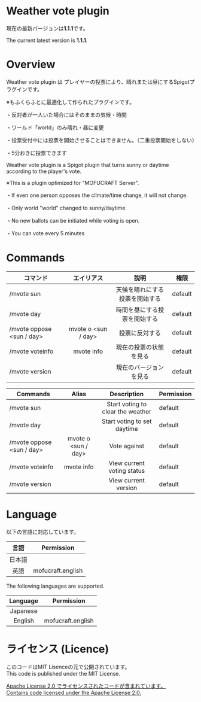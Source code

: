 # Weather vote plugin
現在の最新バージョンは**1.1.1**です。

The current latest version is **1.1.1**.
# Overview
Weather vote plugin は プレイヤーの投票により、晴れまたは昼にするSpigotプラグインです。

※もふくらふとに最適化して作られたプラグインです。

・反対者が一人いた場合にはそのままの気候・時間

・ワールド「world」のみ晴れ・昼に変更

・投票受付中には投票を開始させることはできません。（二重投票開始をしない）

・5分おきに投票できます

Weather vote plugin is a Spigot plugin that turns sunny or daytime according to the player's vote.

※This is a plugin optimized for "MOFUCRAFT Server".

・If even one person opposes the climate/time change, it will not change.

・Only world "world" changed to sunny/daytime

・No new ballots can be initiated while voting is open.

・You can vote every 5 minutes

# Commands

| コマンド                      |        エイリアス        |       説明        | 権限      |
|---------------------------|:-------------------:|:---------------:|---------|
| /mvote sun                |                     | 天候を晴れにする投票を開始する | default |
| /mvote day                |                     | 時間を昼にする投票を開始する  | default |
| /mvote oppose <sun / day> | mvote o <sun / day> |     投票に反対する     | default |
| /mvote voteinfo           |     mvote info      |   現在の投票の状態を見る   | default |
| /mvote version            |                     |   現在のバージョンを見る   | default |

| Commands                  |        Alias        |            Description            | Permission |
|---------------------------|:-------------------:|:---------------------------------:|------------|
| /mvote sun                |                     | Start voting to clear the weather | default    |
| /mvote day                |                     |    Start voting to set daytime    | default    |
| /mvote oppose <sun / day> | mvote o <sun / day> |           Vote against            | default    |
| /mvote voteinfo           |     mvote info      |    View current voting status     | default    |
| /mvote version            |                     |       View current version        | default    |

# Language
以下の言語に対応しています。

| 言語  |     Permission     |
|:---:|:------------------:|
| 日本語 |                    |
| 英語  | mofucraft.english  |


The following languages are supported.

| Language |     Permission     |
|:--------:|:------------------:|
| Japanese |                    |
| English  | mofucraft.english  |

# ライセンス (Licence)

このコードはMIT Lisenceの元で公開されています。  
This code is published under the MIT License.

[Apache License 2.0 でライセンスされたコードが含まれています。](https://github.com/mofucraft/WeatherVotePlugin/blob/main/src/main/java/ine0056/github/com/weathervoteplugin/MessageManager.java)  
[Contains code licensed under the Apache License 2.0.](https://github.com/mofucraft/WeatherVotePlugin/blob/main/src/main/java/ine0056/github/com/weathervoteplugin/MessageManager.java)
